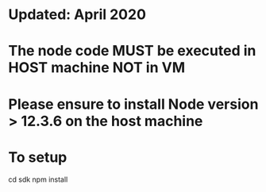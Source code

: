 # Updated: April 2020
# The node code MUST be executed in HOST machine NOT in VM
# Please ensure to install Node version > 12.3.6 on the host machine

# To setup
cd sdk
npm install